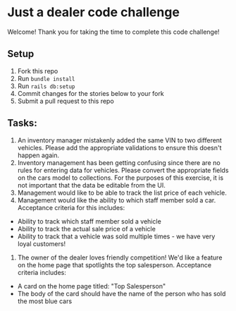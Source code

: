 # Just a dealer code challenge

Welcome!  Thank you for taking the time to complete this code challenge!

## Setup
1. Fork this repo
1. Run `bundle install`
1. Run `rails db:setup`
1. Commit changes for the stories below to your fork
1. Submit a pull request to this repo

## Tasks:
1. An inventory manager mistakenly added the same VIN to two different vehicles. Please add the appropriate validations to ensure this doesn't happen again.
1. Inventory management has been getting confusing since there are no rules for entering data for vehicles. Please convert the appropriate fields on the cars model to collections. For the purposes of this exercise, it is not important that the data be editable from the UI.
1. Management would like to be able to track the list price of each vehicle.
1. Management would like the ability to which staff member sold a car.  Acceptance criteria for this includes:
  - Ability to track which staff member sold a vehicle
  - Ability to track the actual sale price of a vehicle
  - Ability to track that a vehicle was sold multiple times - we have very loyal customers!
  
1. The owner of the dealer loves friendly competition!  We'd like a feature on the home page that spotlights the top salesperson.  Acceptance criteria includes:
  - A card on the home page titled: "Top Salesperson"
  - The body of the card should have the name of the person who has sold the most blue cars
